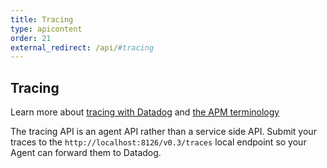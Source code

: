 ```yaml
---
title: Tracing
type: apicontent
order: 21
external_redirect: /api/#tracing
---
```


## Tracing
Learn more about [tracing with Datadog](/tracing) and [the APM terminology](/tracing/services)

The tracing API is an agent API rather than a service side API. Submit your traces to the `http://localhost:8126/v0.3/traces` local endpoint so your Agent can forward them to Datadog.